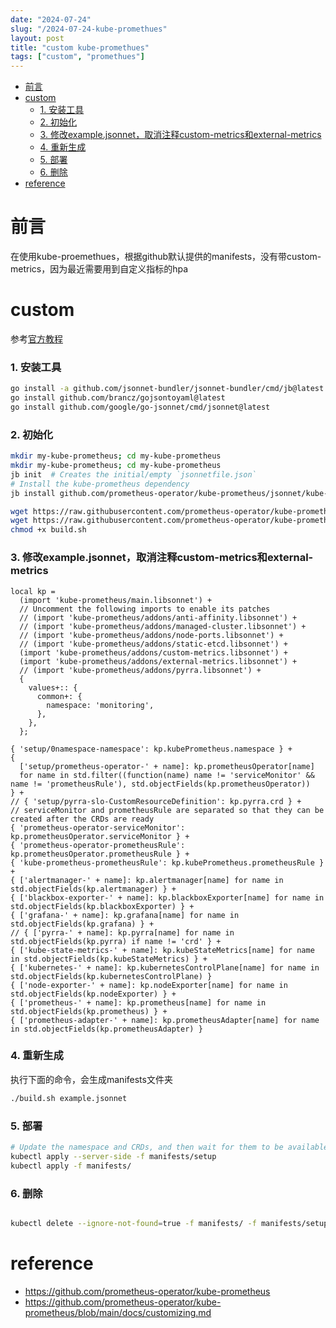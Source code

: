 ```yaml
---
date: "2024-07-24"
slug: "/2024-07-24-kube-promethues"
layout: post
title: "custom kube-promethues"
tags: ["custom", "promethues"]
---
```



<!-- vim-markdown-toc GitLab -->

* [前言](#前言)
* [custom](#custom)
    * [1. 安装工具](#1-安装工具)
    * [2. 初始化](#2-初始化)
    * [3. 修改example.jsonnet，取消注释custom-metrics和external-metrics](#3-修改examplejsonnet取消注释custom-metrics和external-metrics)
    * [4. 重新生成](#4-重新生成)
    * [5. 部署](#5-部署)
    * [6. 删除](#6-删除)
* [reference](#reference)

<!-- vim-markdown-toc -->


# 前言
在使用kube-proemethues，根据github默认提供的manifests，没有带custom-metrics，因为最近需要用到自定义指标的hpa

# custom
参考[官方教程](https://github.com/prometheus-operator/kube-prometheus/blob/main/docs/customizing.md)

### 1. 安装工具
```bash
go install -a github.com/jsonnet-bundler/jsonnet-bundler/cmd/jb@latest
go install github.com/brancz/gojsontoyaml@latest
go install github.com/google/go-jsonnet/cmd/jsonnet@latest
```

### 2. 初始化

```bash
mkdir my-kube-prometheus; cd my-kube-prometheus
mkdir my-kube-prometheus; cd my-kube-prometheus
jb init  # Creates the initial/empty `jsonnetfile.json`
# Install the kube-prometheus dependency
jb install github.com/prometheus-operator/kube-prometheus/jsonnet/kube-prometheus@main # Creates `vendor/` & `jsonnetfile.lock.json`, and fills in `jsonnetfile.json`

wget https://raw.githubusercontent.com/prometheus-operator/kube-prometheus/main/example.jsonnet -O example.jsonnet
wget https://raw.githubusercontent.com/prometheus-operator/kube-prometheus/main/build.sh -O build.sh
chmod +x build.sh
```
### 3. 修改example.jsonnet，取消注释custom-metrics和external-metrics

```
local kp =
  (import 'kube-prometheus/main.libsonnet') +
  // Uncomment the following imports to enable its patches
  // (import 'kube-prometheus/addons/anti-affinity.libsonnet') +
  // (import 'kube-prometheus/addons/managed-cluster.libsonnet') +
  // (import 'kube-prometheus/addons/node-ports.libsonnet') +
  // (import 'kube-prometheus/addons/static-etcd.libsonnet') +
  (import 'kube-prometheus/addons/custom-metrics.libsonnet') +
  (import 'kube-prometheus/addons/external-metrics.libsonnet') +
  // (import 'kube-prometheus/addons/pyrra.libsonnet') +
  {
    values+:: {
      common+: {
        namespace: 'monitoring',
      },
    },
  };

{ 'setup/0namespace-namespace': kp.kubePrometheus.namespace } +
{
  ['setup/prometheus-operator-' + name]: kp.prometheusOperator[name]
  for name in std.filter((function(name) name != 'serviceMonitor' && name != 'prometheusRule'), std.objectFields(kp.prometheusOperator))
} +
// { 'setup/pyrra-slo-CustomResourceDefinition': kp.pyrra.crd } +
// serviceMonitor and prometheusRule are separated so that they can be created after the CRDs are ready
{ 'prometheus-operator-serviceMonitor': kp.prometheusOperator.serviceMonitor } +
{ 'prometheus-operator-prometheusRule': kp.prometheusOperator.prometheusRule } +
{ 'kube-prometheus-prometheusRule': kp.kubePrometheus.prometheusRule } +
{ ['alertmanager-' + name]: kp.alertmanager[name] for name in std.objectFields(kp.alertmanager) } +
{ ['blackbox-exporter-' + name]: kp.blackboxExporter[name] for name in std.objectFields(kp.blackboxExporter) } +
{ ['grafana-' + name]: kp.grafana[name] for name in std.objectFields(kp.grafana) } +
// { ['pyrra-' + name]: kp.pyrra[name] for name in std.objectFields(kp.pyrra) if name != 'crd' } +
{ ['kube-state-metrics-' + name]: kp.kubeStateMetrics[name] for name in std.objectFields(kp.kubeStateMetrics) } +
{ ['kubernetes-' + name]: kp.kubernetesControlPlane[name] for name in std.objectFields(kp.kubernetesControlPlane) }
{ ['node-exporter-' + name]: kp.nodeExporter[name] for name in std.objectFields(kp.nodeExporter) } +
{ ['prometheus-' + name]: kp.prometheus[name] for name in std.objectFields(kp.prometheus) } +
{ ['prometheus-adapter-' + name]: kp.prometheusAdapter[name] for name in std.objectFields(kp.prometheusAdapter) }
```

### 4. 重新生成

  执行下面的命令，会生成manifests文件夹

```bash
./build.sh example.jsonnet
```

### 5. 部署
```bash
# Update the namespace and CRDs, and then wait for them to be available before creating the remaining resources
kubectl apply --server-side -f manifests/setup
kubectl apply -f manifests/
```

### 6. 删除

```bash

kubectl delete --ignore-not-found=true -f manifests/ -f manifests/setup

```


# reference
- https://github.com/prometheus-operator/kube-prometheus
- https://github.com/prometheus-operator/kube-prometheus/blob/main/docs/customizing.md

